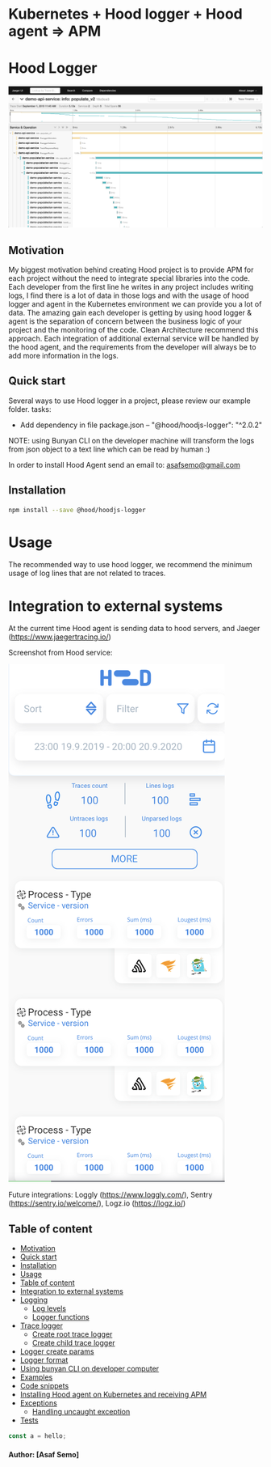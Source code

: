 # Kubernetes + Hood logger + Hood agent => APM

# Hood Logger

![Jaeger trace example](https://github.com/asafsemo/hood_hoodjs-logger/blob/init/docs/jaeger_screenshot.png)

## Motivation
My biggest motivation behind creating Hood project is to provide APM for each project without the need to integrate special libraries into the code.
Each developer from the first line he writes in any project includes writing logs, I find there is a lot of data in those logs and with the usage of hood logger and agent in the Kubernetes environment we can provide you a lot of data.
The amazing gain each developer is getting by using hood logger & agent is the separation of concern between the business logic of your project and the monitoring of the code.
Clean Architecture recommend this approach.
Each integration of additional external service will be handled by the hood agent, and the requirements from the developer will always be to add more information in the logs.

## Quick start
Several ways to use Hood logger in a project, please review our example folder.
tasks:
* Add dependency in file package.json – 
"@hood/hoodjs-logger": "^2.0.2"

NOTE: using Bunyan CLI on the developer machine will transform the logs from json object to a text line which can be read by human :)

In order to install Hood Agent send an email to: asafsemo@gmail.com

## Installation
``` bash
npm install --save @hood/hoodjs-logger
```

# Usage
The recommended way to use hood logger, we recommend the minimum usage of log lines that are not related to traces.

# Integration to external systems
At the current time Hood agent is sending data to hood servers, and Jaeger (https://www.jaegertracing.io/)

Screenshot from Hood service:

![Hood Web UI](https://github.com/asafsemo/hood_hoodjs-logger/blob/init/docs/hood_screenshot.png)

Future integrations:
Loggly (https://www.loggly.com/), Sentry (https://sentry.io/welcome/), Logz.io (https://logz.io/) 



## Table of content
* [Motivation](#motivation)
* [Quick start](#quick-start)
* [Installation](#installation)
* [Usage](#usage)
* [Table of content](#table-of-content)
* [Integration to external systems](#Integration-to-external-systems)
* [Logging]()
    * [Log levels]()
    * [Logger functions]()
* [Trace logger]()
    * [Create root trace logger]()
    * [Create child trace logger]()
* [Logger create params]()
* [Logger format]()
* [Using bunyan CLI on developer computer]()
* [Examples]()
* [Code snippets]()
* [Installing Hood agent on Kubernetes and receiving APM]()
* [Exceptions]()
    * [Handling uncaught exception]()
* [Tests]()



``` js
const a = hello;

```


#### Author: [Asaf Semo]
